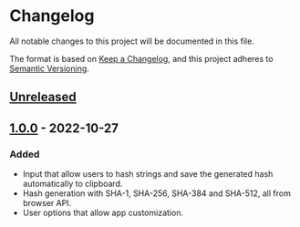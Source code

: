 # Changelog

All notable changes to this project will be documented in this file.

The format is based on [Keep a Changelog](https://keepachangelog.com/en/1.0.0/),
and this project adheres to
[Semantic Versioning](https://semver.org/spec/v2.0.0.html).

## [Unreleased]

## [1.0.0] - 2022-10-27

### Added

- Input that allow users to hash strings and save the generated hash
  automatically to clipboard.
- Hash generation with SHA-1, SHA-256, SHA-384 and SHA-512, all from browser
  API.
- User options that allow app customization.

[unreleased]: https://github.com/leeorf/hash-generator/compare/v1.0.0...HEAD
[1.0.0]: https://github.com/leeorf/hash-generator/releases/tag/v1.0.0
